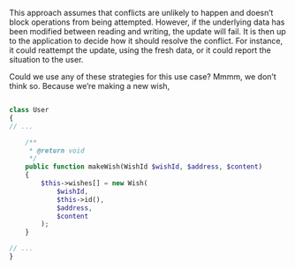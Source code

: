 This approach assumes that conflicts are unlikely to happen and doesn’t block operations from being attempted. However, if the underlying data has been modified between reading and writing, the update will fail. It is then up to the application to decide how it should resolve the conflict. For instance, it could reattempt the update, using the fresh data, or it could report the situation to the user.

Could we use any of these strategies for this use case? Mmmm, we don’t think so. Because we’re making a new wish,





```php

class User
{
// ...

    /**
     * @return void
     */
    public function makeWish(WishId $wishId, $address, $content)
    {
        $this->wishes[] = new Wish(
            $wishId,
            $this->id(),
            $address,
            $content
        );
    }

// ...
}
```



